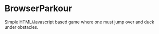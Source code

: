 BrowserParkour
==============

Simple HTML/Javascript based game where one must jump over and duck under obstacles. 
